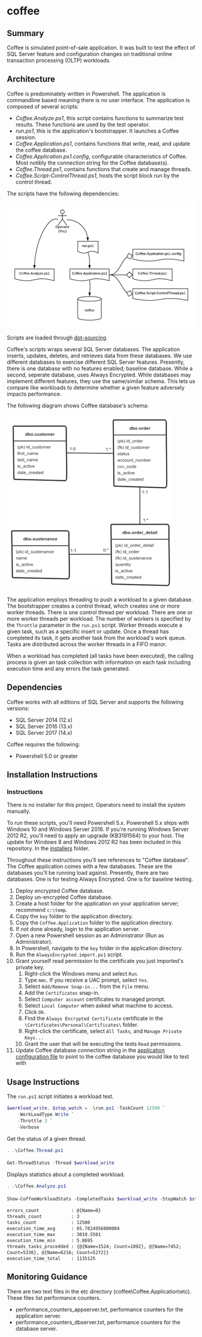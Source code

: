 # coffee

## Summary

Coffee is simulated point-of-sale application. It was built to test the effect of SQL Server feature and configuration changes on traditional online transaction processing (OLTP) workloads.

## Architecture

Coffee is predominately written in Powershell. The application is commandline based meaning there is no user interface. The application is composed of several scripts:

* *Coffee.Analyze.ps1*, this script contains functions to summarize test results. These functions are used by the test operator.
* *run.ps1*, this is the application's bootstrapper. It launches a Coffee session.
* *Coffee.Application.ps1*, contains functions that write, read, and update the coffee database.
* *Coffee.Application.ps1.config*, configurable characteristics of Coffee. Most notibly the connection string for the Coffee database(s).
* *Coffee.Thread.ps1*, contains functions that create and manage threads.
* *Coffee.Script-ControlThread.ps1*, hosts the script block run by the control thread.

The scripts have the following dependencies: 

![Coffee System Architecture](/documentation/documentation_system_architecture.png?raw=true "System Architecture")

Scripts are loaded through [dot-sourcing](https://blogs.technet.microsoft.com/heyscriptingguy/2010/08/10/how-to-reuse-windows-powershell-functions-in-scripts/).

Coffee's scripts wraps several SQL Server databases. The application inserts, updates, deletes, and retrieves data from these databases. We use different databases to exercise different SQL Server features. Presently, there is one database with no features enabled; baseline database. While a second, seperate database, uses Always Encrypted. While databases may implement different features, they use the same/similar schema. This lets us compare like workloads to determine whether a given feature adversely impacts performance.

The following diagram shows Coffee database's schema:

![Coffee Relational Model](/documentation/documentation_schema_diagram.png?raw=true "Relational Model")

The application employs threading to push a workload to a given database. The bootstrapper creates a control thread, which creates one or more worker threads. There is one control thread per workload. There are one or more worker threads per workload. The number of workers is specified by the `Throttle` parameter in the `run.ps1` script.  Worker threads execute a given task, such as a specific insert or update. Once a thread has completed its task, it gets another task from the workload's work queue. Tasks are distributed across the worker threads in a FIFO manor.

When a workload has completed (all tasks have been executed), the calling process is given an task collection with information on each task including execution time and any errors the task generated.

## Dependencies

Coffee works with all editions of SQL Server and supports the following versions:

* SQL Server 2014 (12.x)
* SQL Server 2016 (13.x)
* SQL Server 2017 (14.x)

Coffee requires the following:

* Powershell 5.0 or greater

## Installation Instructions

### Instructions

There is no installer for this project. Operators need to install the system manually.

To run these scripts, you'll need Powershell 5.x. Powershell 5.x ships with Windows 10 and Windows Server 2016. If you're running Windows Server 2012 R2, you'll need to apply an upgrade (KB3191564) to your host. The update for Windows 8 and Windows 2012 R2 has been included in this repository. In the [installers](Coffee.Application\installers) folder.

Throughout these instructions you'll see references to "Coffee database". The Coffee application comes with a few databases. These are the databases you'll be running load against. Presently, there are two databases. One is for testing Always Encrypted. One is for baseline testing.

1. Deploy encrypted Coffee database.
1. Deploy un-encrypted Coffee database.
1. Create a host folder for the application on your application server; recommend `c:\temp`.
1. Copy the `key` folder to the application directory.
1. Copy the `Coffee.Application` folder to the application directory.
1. If not done already, login to the application server.
1. Open a new Powershell session as an Administrator (Run as Administrator).
1. In Powershell, navigate to the `key` folder in the application directory.
1. Run the `AlwaysEncrypted.import.ps1` script.
1. Grant yourself read permission to the certificate you just imported's private key.
    1. Right-click the Windows menu and select `Run`.
    1. Type `mmc`. If you receive a UAC prompt, select `Yes`.
    1. Select `Add/Remove Snap-in...` from the `File` menu.
    1. Add the `Certificates` snap-in.
    1. Select `Computer account` certificates to managed prompt.
    1. Select `Local Computer` when asked what machine to access.
    1. Click `Ok`.
    1. Find the `Always Encrypted Certificate` certificate in the `\Certificates\Personal\Certificates\` folder.
    1. Right-click the certificate, select `All Tasks`, and `Manage Private Keys...`
    1. Grant the user that will be executing the tests `Read` permissions.
1. Update Coffee database connection string in the [application configuration file](.\Coffee.Application\Coffee.Application.ps1.config) to point to the coffee database you would like to test with 

## Usage Instructions

The `run.ps1` script initiates a workload test.

```Powershell
$workload_write, $stop_watch = .\run.ps1 -TaskCount 12500 `
    -WorkLoadType Write `
    -Throttle 3 `
    -Verbose
```

Get the status of a given thread.

```Powershell
. .\Coffee.Thread.ps1

Get-ThreadStatus -Thread $workload_write
```

Displays statistics about a completed workload.

```Powershell
. .\Coffee.Analyze.ps1

Show-CoffeeWorkloadStats -CompletedTasks $workload_write -StopWatch $stop_watch
```

```
errors_count            : @{Name=0}
threads_count           : 3
tasks_count             : 12500
execution_time_avg      : 65.7824956800004
execution_time_max      : 3019.5501
execution_time_min      : 5.8695
threads_tasks_procedded : {@{Name=1524; Count=1892}, @{Name=7452; Count=5336}, @{Name=6216; Count=5272}}
execution_time_total    : 1135125
```

## Monitoring Guidance

There are two text files in the etc directory (coffee\Coffee.Application\etc). These files list performance counters.

* performance_counters_appserver.txt, performance counters for the application server.
* performance_counters_dbserver.txt, performance counters for the database server.